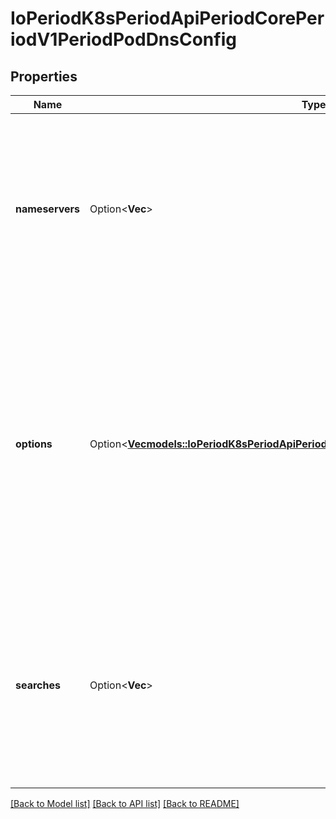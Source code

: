 # IoPeriodK8sPeriodApiPeriodCorePeriodV1PeriodPodDnsConfig

## Properties

Name | Type | Description | Notes
------------ | ------------- | ------------- | -------------
**nameservers** | Option<**Vec<String>**> | A list of DNS name server IP addresses. This will be appended to the base nameservers generated from DNSPolicy. Duplicated nameservers will be removed. | [optional]
**options** | Option<[**Vec<models::IoPeriodK8sPeriodApiPeriodCorePeriodV1PeriodPodDnsConfigOption>**](io.k8s.api.core.v1.PodDNSConfigOption.md)> | A list of DNS resolver options. This will be merged with the base options generated from DNSPolicy. Duplicated entries will be removed. Resolution options given in Options will override those that appear in the base DNSPolicy. | [optional]
**searches** | Option<**Vec<String>**> | A list of DNS search domains for host-name lookup. This will be appended to the base search paths generated from DNSPolicy. Duplicated search paths will be removed. | [optional]

[[Back to Model list]](../README.md#documentation-for-models) [[Back to API list]](../README.md#documentation-for-api-endpoints) [[Back to README]](../README.md)


